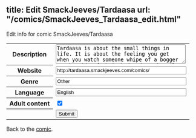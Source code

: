 title: Edit SmackJeeves/Tardaasa
url: "/comics/SmackJeeves_Tardaasa_edit.html"
---
Edit info for comic SmackJeeves/Tardaasa

<form name="comic" action="http://gaepostmail.appspot.com/comic/" method="post">
<table class="comicinfo">
<tr>
<th>Description</th><td><textarea name="description" cols="40" rows="3">Tardaasa is about the small things in life. It is about the feeling you get when you watch someone whipe of a bogger on the side of their bed and you happily think: &quot; I do that too.&quot; And then you think it is gross...</textarea></td>
</tr>
<tr>
<th>Website</th><td><input type="text" name="url" value="http://tardaasa.smackjeeves.com/comics/" size="40"/></td>
</tr>
<tr>
<th>Genre</th><td><input type="text" name="genre" value="Other" size="40"/></td>
</tr>
<tr>
<th>Language</th><td><input type="text" name="language" value="English" size="40"/></td>
</tr>
<tr>
<th>Adult content</th><td><input type="checkbox" name="adult" value="adult" checked="checked"/></td>
</tr>
<tr>
<th></th><td>
<input type="hidden" name="comic" value="SmackJeeves_Tardaasa" />
<input type="submit" name="submit" value="Submit" />
</td>
</tr>
</table>
</form>

Back to the [comic](SmackJeeves_Tardaasa.html).
